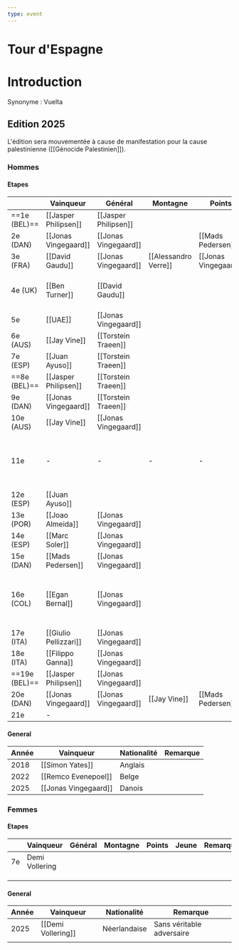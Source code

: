 ```yaml
---
type: event
---
```

# Tour d'Espagne

# Introduction

Synonyme : Vuelta

## Edition 2025

L'édition sera mouvementée à cause de manifestation pour la cause palestinienne ([[Génocide Palestinien]]).
### Hommes
#### Etapes 

|               | Vainqueur             | Général              | Montagne             | Points               | Jeune                  | Remarques                                                                        |
| ------------- | --------------------- | -------------------- | -------------------- | -------------------- | ---------------------- | -------------------------------------------------------------------------------- |
| ==1e (BEL)==  | [[Jasper Philipsen]]  | [[Jasper Philipsen]] |                      |                      |                        |                                                                                  |
| 2e (DAN)      | [[Jonas Vingegaard]]  | [[Jonas Vingegaard]] |                      | [[Mads Pedersen]]    |                        | 20e - [[Junior Lecerf]]                                                          |
| 3e (FRA)      | [[David Gaudu]]       | [[Jonas Vingegaard]] | [[Alessandro Verre]] | [[Jonas Vingegaard]] | [[Juan Ayuso]]         |                                                                                  |
| 4e (UK)       | [[Ben Turner]]        | [[David Gaudu]]      |                      |                      |                        | 2e - [[Jasper Philipsen]]<br>3e - [[Edward Planckaert]]                          |
| 5e            | [[UAE]]               | [[Jonas Vingegaard]] |                      |                      |                        |                                                                                  |
| 6e (AUS)      | [[Jay Vine]]          | [[Torstein Traeen]]  |                      |                      |                        |                                                                                  |
| 7e (ESP)      | [[Juan Ayuso]]        | [[Torstein Traeen]]  |                      |                      |                        |                                                                                  |
| ==8e (BEL)==  | [[Jasper Philipsen]]  | [[Torstein Traeen]]  |                      |                      |                        | 4e - [[Arne Marit]]                                                              |
| 9e (DAN)      | [[Jonas Vingegaard]]  | [[Torstein Traeen]]  |                      |                      |                        | 17e - [[Junior Lecerf]]                                                          |
| 10e (AUS)     | [[Jay Vine]]          | [[Jonas Vingegaard]] |                      |                      |                        |                                                                                  |
| 11e           | -                     | -                    | -                    | -                    | -                      | Annulé pour cause de manif pour la [[Génocide Palestinien\|cause palestinienne]] |
| 12e (ESP)     | [[Juan Ayuso]]        |                      |                      |                      |                        | 4e - [[Victor Campenaert]]                                                       |
| 13e (POR)     | [[Joao Almeida]]      | [[Jonas Vingegaard]] |                      |                      |                        |                                                                                  |
| 14e (ESP)     | [[Marc Soler]]        | [[Jonas Vingegaard]] |                      |                      |                        |                                                                                  |
| 15e (DAN)     | [[Mads Pedersen]]     | [[Jonas Vingegaard]] |                      |                      |                        |                                                                                  |
| 16e (COL)     | [[Egan Bernal]]       | [[Jonas Vingegaard]] |                      |                      |                        | Raccourci pour cause de manifestion pour la Palestine ([[Génocide Palestinien]]) |
| 17e (ITA)     | [[Giulio Pellizzari]] | [[Jonas Vingegaard]] |                      |                      | [[Giulio Pellizzari]]  |                                                                                  |
| 18e (ITA)     | [[Filippo Ganna]]     | [[Jonas Vingegaard]] |                      |                      |                        |                                                                                  |
| ==19e (BEL)== | [[Jasper Philipsen]]  | [[Jonas Vingegaard]] |                      |                      |                        |                                                                                  |
| 20e (DAN)     | [[Jonas Vingegaard]]  | [[Jonas Vingegaard]] | [[Jay Vine]]         | [[Mads Pedersen]]    | [[Matthew Riccitello]] | 9e - [[Junior Lecerf]]                                                           |
| 21e           | -                     |                      |                      |                      |                        |                                                                                  |
#### General
| Année | Vainqueur            | Nationalité | Remarque |
| ----- | -------------------- | ----------- | -------- |
| 2018  | [[Simon Yates]]      | Anglais     |          |
| 2022  | [[Remco Evenepoel]]  | Belge       |          |
| 2025  | [[Jonas Vingegaard]] | Danois      |          |
### Femmes
#### Etapes 

|     | Vainqueur      | Général | Montagne | Points | Jeune | Remarques |
| --- | -------------- | ------- | -------- | ------ | ----- | --------- |
| 7e  | Demi Vollering |         |          |        |       |           |
|     |                |         |          |        |       |           |
|     |                |         |          |        |       |           |
|     |                |         |          |        |       |           |
#### General
| Année | Vainqueur          | Nationalité  | Remarque                  |
| ----- | ------------------ | ------------ | ------------------------- |
| 2025  | [[Demi Vollering]] | Néerlandaise | Sans véritable adversaire |
|       |                    |              |                           |
